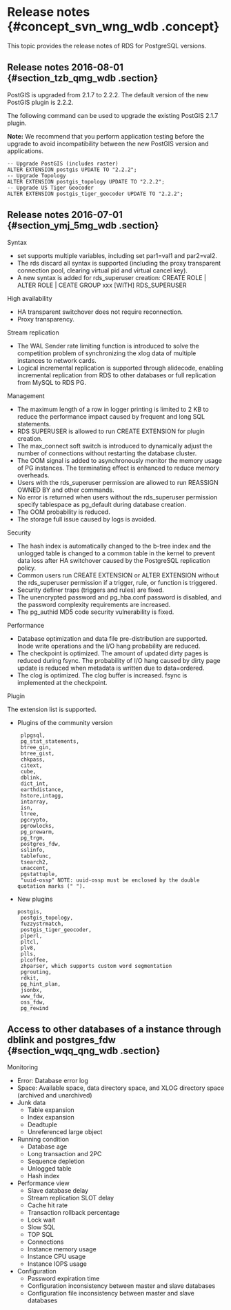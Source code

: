 # Release notes {#concept_svn_wng_wdb .concept}

This topic provides the release notes of RDS for PostgreSQL versions.

## Release notes 2016-08-01 {#section_tzb_qmg_wdb .section}

PostGIS is upgraded from 2.1.7 to 2.2.2. The default version of the new PostGIS plugin is 2.2.2.

The following command can be used to upgrade the existing PostGIS 2.1.7 plugin.

**Note:** We recommend that you perform application testing before the upgrade to avoid incompatibility between the new PostGIS version and applications.

``` {#codeblock_rnd_peq_yu7}
-- Upgrade PostGIS (includes raster)
ALTER EXTENSION postgis UPDATE TO "2.2.2";
-- Upgrade Topology 
ALTER EXTENSION postgis_topology UPDATE TO "2.2.2"; 
-- Upgrade US Tiger Geocoder
ALTER EXTENSION postgis_tiger_geocoder UPDATE TO "2.2.2";
```

## Release notes 2016-07-01 {#section_ymj_5mg_wdb .section}

Syntax

-   set supports multiple variables, including set par1=val1 and par2=val2.
-   The rds discard all syntax is supported \(including the proxy transparent connection pool, clearing virtual pid and virtual cancel key\).
-   A new syntax is added for rds\_superuser creation: CREATE ROLE | ALTER ROLE | CEATE GROUP xxx \[WITH\] RDS\_SUPERUSER

High availability

-   HA transparent switchover does not require reconnection.
-   Proxy transparency.

Stream replication

-   The WAL Sender rate limiting function is introduced to solve the competition problem of synchronizing the xlog data of multiple instances to network cards.
-   Logical incremental replication is supported through alidecode, enabling incremental replication from RDS to other databases or full replication from MySQL to RDS PG.

Management

-   The maximum length of a row in logger printing is limited to 2 KB to reduce the performance impact caused by frequent and long SQL statements.
-   RDS SUPERUSER is allowed to run CREATE EXTENSION for plugin creation.
-   The max\_connect soft switch is introduced to dynamically adjust the number of connections without restarting the database cluster.
-   The OOM signal is added to asynchronously monitor the memory usage of PG instances. The terminating effect is enhanced to reduce memory overheads.
-   Users with the rds\_superuser permission are allowed to run REASSIGN OWNED BY and other commands.
-   No error is returned when users without the rds\_superuser permission specify tablespace as pg\_default during database creation.
-   The OOM probability is reduced.
-   The storage full issue caused by logs is avoided.

Security

-   The hash index is automatically changed to the b-tree index and the unlogged table is changed to a common table in the kernel to prevent data loss after HA switchover caused by the PostgreSQL replication policy.
-   Common users run CREATE EXTENSION or ALTER EXTENSION without the rds\_superuser permission if a trigger, rule, or function is triggered.
-   Security definer traps \(triggers and rules\) are fixed.
-   The unencrypted password and pg\_hba.conf password is disabled, and the password complexity requirements are increased.
-   The pg\_authid MD5 code security vulnerability is fixed.

Performance

-   Database optimization and data file pre-distribution are supported. Inode write operations and the I/O hang probability are reduced.
-   The checkpoint is optimized. The amount of updated dirty pages is reduced during fsync. The probability of I/O hang caused by dirty page update is reduced when metadata is written due to data=ordered.
-   The clog is optimized. The clog buffer is increased. fsync is implemented at the checkpoint.

Plugin

The extension list is supported.

-   Plugins of the community version

    ``` {#codeblock_yi0_db3_wcz}
     plpgsql,  
     pg_stat_statements,  
     btree_gin,  
     btree_gist,  
     chkpass,  
     citext,  
     cube,  
     dblink,  
     dict_int,  
     earthdistance,  
     hstore,intagg,  
     intarray,  
     isn,  
     ltree,  
     pgcrypto,  
     pgrowlocks,  
     pg_prewarm,  
     pg_trgm,  
     postgres_fdw,  
     sslinfo,  
     tablefunc,  
     tsearch2,  
     unaccent,  
     pgstattuple,  
     "uuid-ossp" NOTE: uuid-ossp must be enclosed by the double quotation marks (" ").
    ```

-   New plugins

    ``` {#codeblock_cn4_89w_fwp}
    postgis,  
     postgis_topology,  
     fuzzystrmatch,  
     postgis_tiger_geocoder,  
     plperl,  
     pltcl,  
     plv8,  
     plls,  
     plcoffee,  
     zhparser, which supports custom word segmentation  
     pgrouting,  
     rdkit,  
     pg_hint_plan,  
     jsonbx,  
     www_fdw,  
     oss_fdw,  
     pg_rewind  
    ```


## Access to other databases of a instance through dblink and postgres\_fdw {#section_wqq_qng_wdb .section}

Monitoring

-   Error: Database error log
-   Space: Available space, data directory space, and XLOG directory space \(archived and unarchived\)
-   Junk data
    -   Table expansion
    -   Index expansion
    -   Deadtuple
    -   Unreferenced large object
-   Running condition
    -   Database age
    -   Long transaction and 2PC
    -   Sequence depletion
    -   Unlogged table
    -   Hash index
-   Performance view
    -   Slave database delay
    -   Stream replication SLOT delay
    -   Cache hit rate
    -   Transaction rollback percentage
    -   Lock wait
    -   Slow SQL
    -   TOP SQL
    -   Connections
    -   Instance memory usage
    -   Instance CPU usage
    -   Instance IOPS usage
-   Configuration
    -   Password expiration time
    -   Configuration inconsistency between master and slave databases
    -   Configuration file inconsistency between master and slave databases

